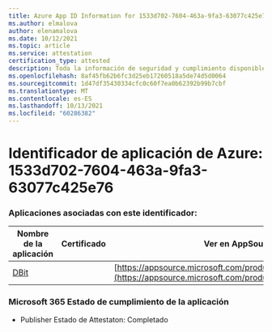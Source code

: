 ```yaml
---
title: Azure App ID Information for 1533d702-7604-463a-9fa3-63077c425e76
ms.author: elmalova
author: elenamalova
ms.date: 10/12/2021
ms.topic: article
ms.service: attestation
certification_type: attested
description: Toda la información de seguridad y cumplimiento disponible para 1533d702-7604-463a-9fa3-63077c425e76.
ms.openlocfilehash: 8af45fb62b6fc3d25eb17260518a5de74d5d0064
ms.sourcegitcommit: 1d47df35430334cfc0c60f7ea0b62392b99b7cbf
ms.translationtype: MT
ms.contentlocale: es-ES
ms.lasthandoff: 10/13/2021
ms.locfileid: "60286382"
---
```

# <a name="azure-app-id-1533d702-7604-463a-9fa3-63077c425e76"></a>Identificador de aplicación de Azure: 1533d702-7604-463a-9fa3-63077c425e76


### <a name="apps-associated-with-this-id"></a>Aplicaciones asociadas con este identificador:
| **Nombre de la aplicación** | **Certificado** | **Ver en AppSource** |
|--------------|---------------|-----------------------|
| [DBit](https://docs.microsoft.com/microsoft-365-app-certification/forward/WA200001536) |  | [https://appsource.microsoft.com/product/office/WA200001536](https://appsource.microsoft.com/product/office/WA200001536) |

### <a name="microsoft-365-app-compliance-status"></a>Microsoft 365 Estado de cumplimiento de la aplicación
- Publisher Estado de Attestaton: Completado
